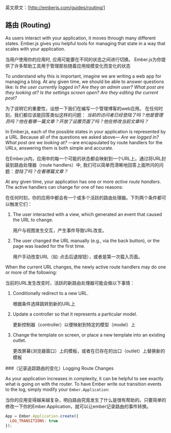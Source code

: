 英文原文：[http://emberjs.com/guides/routing/]

## 路由 (Routing)

As users interact with your application, it moves through many
different states. Ember.js gives you helpful tools for managing
that state in a way that scales with your application.

当用户使用你的应用时, 应用可能要在不同的状态之间进行切换。
Ember.js为你提供了许多帮助工具用于管理那些随着应用规模变化而变化的状态

To understand why this is important, imagine we are writing a web app
for managing a blog. At any given time, we should be able to answer
questions like: _Is the user currently logged in? Are they an admin
user? What post are they looking at? Is the settings screen open?  Are
they editing the current post?_

为了说明它的重要性，设想一下我们在编写一个管理博客的web应用。
在任何时刻，我们都应该能回答类似这样的问题：
_当前的访问者已经登陆了吗？他是管理员吗？他在看哪一篇文章？开放了设置页面了吗？他在修改当前文章吗？_

In Ember.js, each of the possible states in your application is
represented by a URL. Because all of the questions we asked above—
_Are we logged in?  What post are we looking at?_ —are encapsulated by
route handlers for the URLs, answering them is both simple and accurate.

在Ember.js内，应用中的每一个可能的状态都会映射到一个URL上。通过将URL封装到路由处理器（route
handlers）中, 我们可以简单而清晰地回答上面所问的问题：_登陆了吗？在看哪篇文章？_

At any given time, your application has one or more _active route
handlers_. The active handlers can change for one of two reasons:

在任何时刻，你的应用中都会有一个或多个活跃的路由处理器。下列两个条件都可以触发它们：

1. The user interacted with a view, which generated an event that caused
   the URL to change.

   用户与视图发生交互，产生事件导致URL改变。

2. The user changed the URL manually (e.g., via the back button), or the
   page was loaded for the first time.

   用户手动改变URL（如: 点击后退按钮），或者是第一次载入页面。

When the current URL changes, the newly active route handlers may do one
or more of the following:

当前的URL发生改变时，活跃的新路由处理器可能会做以下事情：

1. Conditionally redirect to a new URL.

   根据条件选择跳转到新的URL上

2. Update a controller so that it represents a particular model.

   更新控制器（controller）以便映射到特定的模型（model）上

3. Change the template on screen, or place a new template into an
   existing outlet.

   更改屏幕(浏览器窗口）上的模板，或者在已存在的出口（outlet）上替换新的模板

###（记录追踪路由的变化）Logging Route Changes

As your application increases in complexity, it can be helpful to see exactly what is going on with the router. To have Ember write out transition events to the log, simply modify your `Ember.Application`:

当你的应用变得越来越复杂，明白路由究竟发生了什么是很有帮助的。只要简单的修改一下你的Ember.Application，就可以让ember记录路由的事件转换。

```javascript
App = Ember.Application.create({
  LOG_TRANSITIONS: true
});
```
